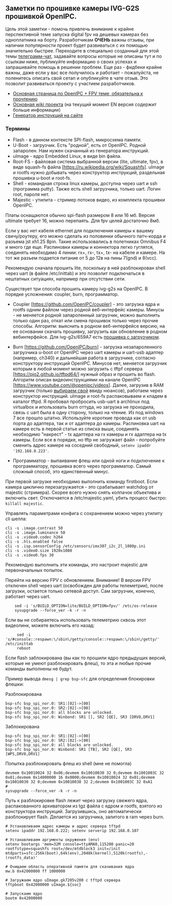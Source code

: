 ## Заметки по прошивке камеры IVG-G2S прошивкой OpenIPC.

Цель этой заметки - помочь привлечь внимание к крайне перспективной теме запуска digital fpv на дешевых камерах без одноплатника на борту.
Разработчикам **ОЧЕНЬ** важны отзывы, при наличии популярности проект будет развиваться с их помощью значительно быстрее.
Переходите в специально созданный для этой темы [телеграмм-чат](https://t.me/+BMyMoolVOpkzNWUy), задавайте вопросы которые не описаны тут и по ссылкам ниже, публикуйте информацию о своих успехах и запрашивайте помощь в решении проблем.
Еще раз - фидбеки крайне важны, даже если у вас все получилось и работает - пожалуйста, не поленитесь описать свой сетап и опубликуйте в чате отзыв. Это позволит развиваться проекту с участием разработчиков.

* [Основная страница по OpenIPC + FPV теме, обязательна к прочтению](https://github.com/OpenIPC/wiki/blob/master/ru/fpv.md)
* [Основная wiki проекта](https://github.com/OpenIPC/wiki) (на текущий момент EN версия содержит больше информации)
* [Генератор инструкций на сайте](https://openipc.org/supported-hardware/featured)


### Термины

* Flash - в данном контексте SPI-flash, микросхема памяти.
* U-Boot - загрузчик. Есть "родной", есть от OpenIPC. Родной запаролен. Нам нужен скачанный из генератора инструкций.
* uImage - ядро Embedded Linux, в виде bin файла.
* Root-FS - файловая система выбранной версии (lite, ultimate, fpv), в виде squash-fs файла [https://ru.wikipedia.org/wiki/Squashfs]. uImage и rootfs нужно добывать через конструктор инструкций, раздельная прошивка u-boot и root-fs.
* Shell - командная строка linux камеры, доступна через uart и ssh (программа putty). Также есть shell загрузчика, только uart. Логин root, пароля нет.
* Majestic - утилита - стример потоков видео, из комплекта прошивки OpenIPC.

Платы оснащаются обычно spi-flash размером 8 или 16 мб. Версия ultimate требует 16, можно перепаять. Для fpv целей достаточно 8мб.

Если у вас нет кабеля ethernet для подключения камеры к вашему свичу/роутеру, его можно сделать из половинки обычного патч-корда и разъема jst xh1.25 8pin. Такие использовались в полетниках Omnibus F4 и много где еще.
Распиновки камеры и коннектора легко гуглятся, соединять необходимо 4 линии: rx+, rx-, tx+, tx- на кабеле и камере. На тот же разъем подается питание от 5 до 12в на пины 7(gnd) и 8(vcc).

Рекомендую сначала прошить lite, поскольку в ней разблокирован shell через uart (в файле /etc/inittab) и это позволит подключаться в нештатных ситуациях, например при отсутствии сети.

Существует три способа прошить камеру ivg-g2s на OpenIPC. В порядке усложнения: coupler, burn, программатор.

 - Coupler [https://github.com/OpenIPC/coupler] - это загрузка ядра и rootfs одним файлом через родной веб-интерфейс камеры. Минусы - не меняется родной запароленный
загрузчик, можно выполнить только один раз, откат или смена прошивок только через прочие способы.
Алгоритм: выяснить в родном веб-интерфейсе версию, на ее основании скачать прошивку, загрузить как обновление в родном вебинтерфейсе. Для ivg-g2s/659A7 есть [прошивка с загрузчиком](gk7205v200/659A7_OpenIPC_FPV.bin).

 - Burn [https://github.com/OpenIPC/burn] - загрузка незапароленного загрузчика u-boot от OpenIPC через uart камеры и uart-usb адаптер (например, ch340) и дальнейшая работа в загрузчике, согласно конструктору инструкций OpenIPC.
Минусов нет, меняется загрузчик которым в любой момент можно загрузить с tftpf сервера [https://pjo2.github.io/tftpd64/] нужный образ и прошить во flash.
Алгоритм описан видеоинструкциями на канале OpenIPC [https://www.youtube.com/@openipc/videos]. Далее, загрузив в RAM загрузчик (только [выбираем свой](gk7205v200_u-boot-7502v200-for-telemetry.md) ввиду нюансов), работаем через конструктор инструкций. uImage и root-fs распаковываем и кладем в каталог tftpd.
Я пробовал пробросить usb-uart в archlinux под virtualbox и ипользовать burn оттуда, но загрузка не проходила, связь с uart была в одну сторону, только на чтение. Из под windows 7 все прошло штатно.
Используйте короткие провода как от usb порта до адаптера, так и от адаптера до камеры. Распиновка uart на камере есть в первой статье из списка выше, соединять необходимо "накрест" - tx адаптера на rx камеры и rx адаптера на tx камеры.
Если все в порядке, но tftp не загружает файл - попробуйте сменить адрес камере на соседний свободный, `setenv ipaddr '192.168.0.223'`.

 - Программатор - выпаивание флеш или одной ноги и подключение к программатору, прошивка всего через программатор.
Самый сложный способ, это единственный минус.

При первой загрузке необходимо выполнить команду firstboot.
Если камера циклично перезагружается - это срабатывает watchdog от majestic (стримера). Скорее всего нужно снять колпачок объектива и включить свет. Отключается в /etc/majestic.yaml, убить процесс быстро: `killall majestic`.

Управлять параметрами конфига с сохранением можно через утилиту cli шелла:
```
cli -s .image.contrast 50
cli -s .image.luminance 50
cli -s .video0.codec h264
cli -s .hls.enabled false
cli -s .isp.sensorConfig /etc/sensors/imx307_i2c_2l_1080p.ini
cli -s .video0.size 1920x1080
cli -s .video0.fps 30
```
Рекомендую выполнить эти команды, это настроит majestic для первоначальных попыток.

Перейти на версию FPV с обновлением. Внимание! В версии FPV отключен shell через uart (освобожден для работы телеметрии), после загрузки, остается только сетевой доступ. Сам загрузчик, конечно, работает через uart.
```
    sed -i 's/BUILD_OPTION=lite/BUILD_OPTION=fpv/' /etc/os-release
    sysupgrade --force_ver -k -r -n
```
Если вы не собираетесь использовать телеметрию сквозь этот видеолинк, можете включить его назад:
```
     sed -i 's/#console::respawn:\/sbin\/getty/console::respawn:\/sbin\/getty/' /etc/inittab
     reboot
```
Если flash заблокирована (вы как то прошили ядро предыдущих версий, которые не умеют разблокировать флеш), то эта и любые прочие команды выполнены не будут.

Пример вывода `dmesg | grep bsp-sfc` для определения блокировки флешки:

Разблокирована
```
bsp-sfc bsp_spi_nor.0: SR1:[02]->[00]
bsp-sfc bsp_spi_nor.0: SR2:[02]->[00]
bsp-sfc bsp_spi_nor.0: all blocks are unlocked.
bsp-sfc bsp_spi_nor.0: Winbond: SR1 [], SR2 [QE], SR3 [DRV0,DRV1]
```

Заблокирована
```
bsp-sfc bsp_spi_nor.0: SR1:[02]->[00]
bsp-sfc bsp_spi_nor.0: SR2:[02]->[00]
bsp-sfc bsp_spi_nor.0: all blocks are unlocked.
bsp-sfc bsp_spi_nor.0: Winbond: SR1 [TB], SR2 [QE], SR3 [WPS,DRV0,DRV1]
```

Попытка разблокировать флеш из shell (мне не помогла)
```
devmem 0x10010024 32 0x06;devmem 0x10010030 32 0;devmem 0x1001003C 32 0x81;devmem 0x14000000 16 0x0000;devmem 0x10010024 32 0x01;devmem 0x10010030 32 0;devmem 0x10010038 32 2;devmem 0x1001003C 32 0xA1
#
sysupgrade --force_ver -k -r -n
```

Путь к разблокировке flash лежит через загрузку свежего ядра, распакованного архиватором из tgz файла с ядром и rootfs, взятого из конструктора инструкций. Загрузившись, оно автоматически разблокирует flash. Делается из загрузчика, залитого в ram через burn.

```
# Устанавливаем адрес камеры и адрес сервера tftpd
setenv ipaddr 192.168.0.222; setenv serverip 192.168.0.107

# Устанавливаем аргументы окружения (env)
setenv bootargs 'mem=32M console=ttyAMA0,115200 panic=20 rootfstype=squashfs root=/dev/mtdblock3 init=/init mtdparts=sfc:256k(boot),64k(env),2048k(kernel),5120k(rootfs),-(rootfs_data)'

# Очищаем область оперативной памяти для скачивания ядра
mw.b 0x42000000 ff 1000000

# Загружаем ядро uImage.gk7205v200 с tftpd сервера
tftpboot 0x42000000 uImage.${soc}

# Запускаем ядро
bootm 0x42000000
```
